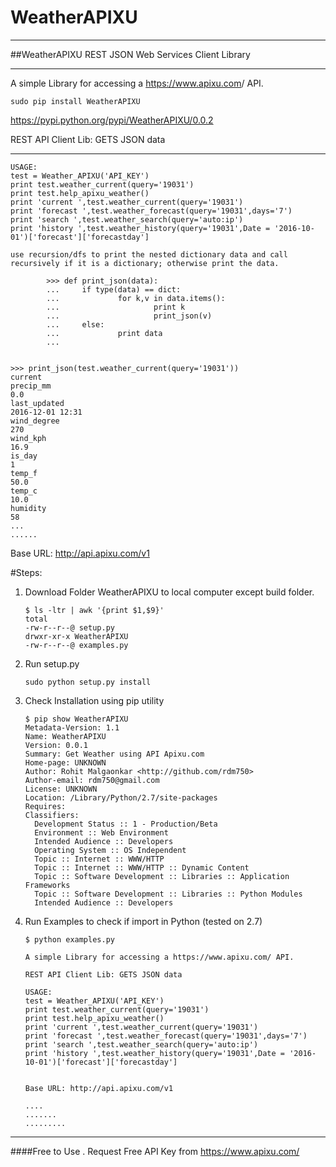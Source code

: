# WeatherAPIXU
 - - - -
##WeatherAPIXU REST JSON Web Services Client Library 
 - - - -
A simple Library for accessing a <https://www.apixu.com>/ API.
```
sudo pip install WeatherAPIXU
```
<https://pypi.python.org/pypi/WeatherAPIXU/0.0.2>


REST API Client Lib: GETS JSON data
 - - - -
```
USAGE:
test = Weather_APIXU('API_KEY')
print test.weather_current(query='19031')
print test.help_apixu_weather()
print 'current ',test.weather_current(query='19031')
print 'forecast ',test.weather_forecast(query='19031',days='7')
print 'search ',test.weather_search(query='auto:ip')
print 'history ',test.weather_history(query='19031',Date = '2016-10-01')['forecast']['forecastday']

use recursion/dfs to print the nested dictionary data and call recursively if it is a dictionary; otherwise print the data.

        >>> def print_json(data):
        ...     if type(data) == dict:
        ...             for k,v in data.items():
        ...                     print k
        ...                     print_json(v)
        ...     else:
        ...             print data
        ... 


>>> print_json(test.weather_current(query='19031'))
current
precip_mm
0.0
last_updated
2016-12-01 12:31
wind_degree
270
wind_kph
16.9
is_day
1
temp_f
50.0
temp_c
10.0
humidity
58
...
......
```

Base URL: <http://api.apixu.com/v1>

#Steps:

1. Download Folder WeatherAPIXU to local computer except build folder.

    ```
    $ ls -ltr | awk '{print $1,$9}'
    total 
    -rw-r--r--@ setup.py
    drwxr-xr-x WeatherAPIXU
    -rw-r--r--@ examples.py
    ```
    
2. Run setup.py

    ```    
    sudo python setup.py install
    ```
    
3. Check Installation using pip utility

    ```
    $ pip show WeatherAPIXU    
    Metadata-Version: 1.1
    Name: WeatherAPIXU
    Version: 0.0.1
    Summary: Get Weather using API Apixu.com
    Home-page: UNKNOWN
    Author: Rohit Malgaonkar <http://github.com/rdm750>
    Author-email: rdm750@gmail.com
    License: UNKNOWN
    Location: /Library/Python/2.7/site-packages
    Requires: 
    Classifiers:
      Development Status :: 1 - Production/Beta
      Environment :: Web Environment
      Intended Audience :: Developers
      Operating System :: OS Independent
      Topic :: Internet :: WWW/HTTP
      Topic :: Internet :: WWW/HTTP :: Dynamic Content
      Topic :: Software Development :: Libraries :: Application Frameworks
      Topic :: Software Development :: Libraries :: Python Modules
      Intended Audience :: Developers
    ```

4. Run Examples to check if import in Python (tested on 2.7)
    ```
    $ python examples.py

    A simple Library for accessing a https://www.apixu.com/ API. 

    REST API Client Lib: GETS JSON data
    
    USAGE:
    test = Weather_APIXU('API_KEY')
    print test.weather_current(query='19031')
    print test.help_apixu_weather()
    print 'current ',test.weather_current(query='19031')
    print 'forecast ',test.weather_forecast(query='19031',days='7')
    print 'search ',test.weather_search(query='auto:ip')
    print 'history ',test.weather_history(query='19031',Date = '2016-10-01')['forecast']['forecastday']


    Base URL: http://api.apixu.com/v1

    ....
    .......
    .........    
    ```
 - - - -    
####Free to Use .  Request Free API Key from <https://www.apixu.com/>

